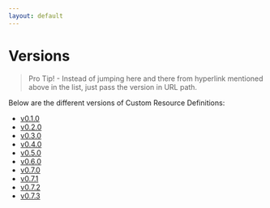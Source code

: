 ```yaml
---
layout: default
---
```


# Versions

> Pro Tip! - Instead of jumping here and there from hyperlink mentioned above in the list, just pass the version in URL path.

Below are the different versions of Custom Resource Definitions:

- [v0.1.0](./v0.1.0.md)
- [v0.2.0](./v0.2.0.md)
- [v0.3.0](./v0.3.0.md)
- [v0.4.0](./v0.4.0.md)
- [v0.5.0](./v0.5.0.md)
- [v0.6.0](./v0.6.0.md)
- [v0.7.0](./v0.7.0.md)
- [v0.7.1](./v0.7.1.md)
- [v0.7.2](./v0.7.2.md)
- [v0.7.3](./v0.7.3.md)
